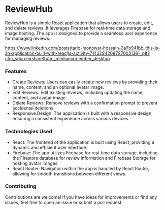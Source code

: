 # ReviewHub
ReviewHub is a simple React application that allows users to create, edit, and delete reviews. It leverages Firebase for real-time data storage and image hosting. The app is designed to provide a seamless user experience for managing reviews.

https://www.linkedin.com/posts/tariq-monowar-hossain-3a7b941bb_this-is-an-application-built-with-reactjs-activity-7143294208727003138-_pIt?utm_source=share&utm_medium=member_desktop

### Features
- Create Reviews: Users can easily create new reviews by providing their name, content, and an optional avatar image.
- Edit Reviews: Edit existing reviews, including updating the name, content, and avatar image.
- Delete Reviews: Remove reviews with a confirmation prompt to prevent accidental deletions.
- Responsive Design: The application is built with a responsive design, ensuring a consistent experience across various devices.
### Technologies Used
- React: The frontend of the application is built using React, providing a dynamic and efficient user interface.
- Firebase: The app utilizes Firebase for real-time data storage, including the Firestore database for review information and Firebase Storage for hosting avatar images.
- React Router: Navigation within the app is handled by React Router, allowing for smooth transitions between different views.
### Contributing
Contributions are welcome! If you have ideas for improvements or find any issues, feel free to open an issue or submit a pull request.
